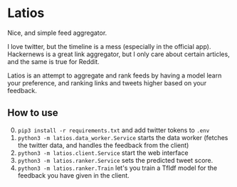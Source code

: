 # Latios
Nice, and simple feed aggregator.

I love twitter, but the timeline is a mess (especially in the official app).
Hackernews is a great link aggregator, but I only care about certain articles, and the same is true for Reddit.

Latios is an attempt to aggregate and rank feeds by having a model learn your preference, and ranking links and tweets higher based on your feedback.

## How to use 
0. `pip3 install -r requirements.txt` and add twitter tokens to `.env`
1. `python3 -m latios.data_worker.Service` starts the data worker (fetches the twitter data, and handles the feedback from the client)
2. `python3 -m latios.client.Service` start the web interface
3. `python3 -m latios.ranker.Service` sets the predicted tweet score.
4. `python3 -m latios.ranker.Train` let's you train a TfIdf model for the feedback you have given in the client.
